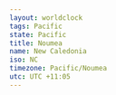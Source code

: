 ```yaml
---
layout: worldclock
tags: Pacific
state: Pacific
title: Noumea
name: New Caledonia
iso: NC
timezone: Pacific/Noumea
utc: UTC +11:05
---
```


